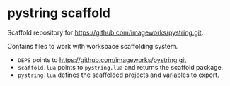 # pystring scaffold

Scaffold repository for https://github.com/imageworks/pystring.git.

Contains files to work with workspace scaffolding system.

- `DEPS` points to https://github.com/imageworks/pystring.git
- `scaffold.lua` points to `pystring.lua` and returns the scaffold package.
- `pystring.lua` defines the scaffolded projects and variables to export.

